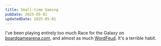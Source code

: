 ```yaml
---
title: Small-time Gaming
pubDate: 2025-05-01
updatedDate: 2025-05-01
---
```


I've been playing entirely too much Race for the Galaxy on [boardgamearena.com](https://boardgamearena.com/), and almost as much [WordFeud](https://wordfeud.com). It's a terrible habit.